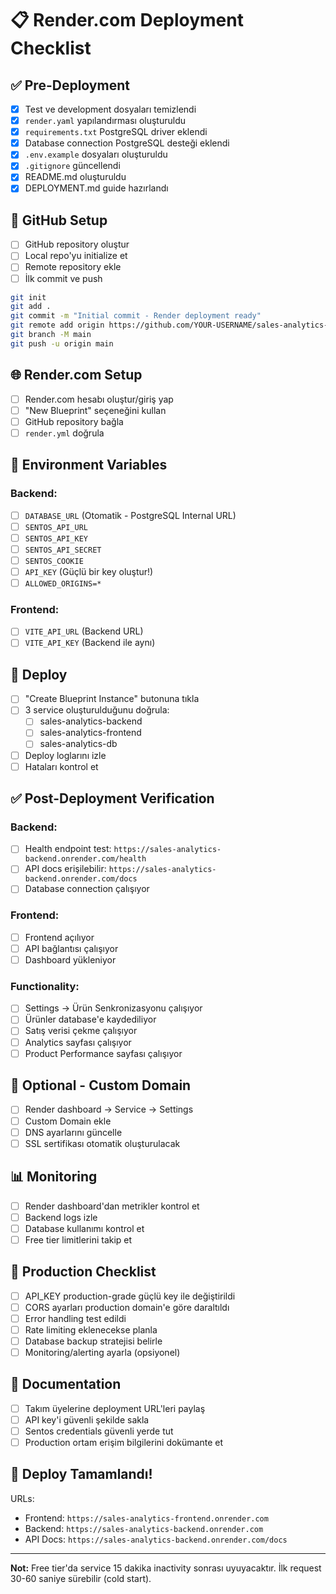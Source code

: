 # 📋 Render.com Deployment Checklist

## ✅ Pre-Deployment

- [x] Test ve development dosyaları temizlendi
- [x] `render.yaml` yapılandırması oluşturuldu
- [x] `requirements.txt` PostgreSQL driver eklendi
- [x] Database connection PostgreSQL desteği eklendi
- [x] `.env.example` dosyaları oluşturuldu
- [x] `.gitignore` güncellendi
- [x] README.md oluşturuldu
- [x] DEPLOYMENT.md guide hazırlandı

## 🔧 GitHub Setup

- [ ] GitHub repository oluştur
- [ ] Local repo'yu initialize et
- [ ] Remote repository ekle
- [ ] İlk commit ve push

```bash
git init
git add .
git commit -m "Initial commit - Render deployment ready"
git remote add origin https://github.com/YOUR-USERNAME/sales-analytics-v2.git
git branch -M main
git push -u origin main
```

## 🌐 Render.com Setup

- [ ] Render.com hesabı oluştur/giriş yap
- [ ] "New Blueprint" seçeneğini kullan
- [ ] GitHub repository bağla
- [ ] `render.yml` doğrula

## 🔐 Environment Variables

### Backend:
- [ ] `DATABASE_URL` (Otomatik - PostgreSQL Internal URL)
- [ ] `SENTOS_API_URL`
- [ ] `SENTOS_API_KEY`
- [ ] `SENTOS_API_SECRET`
- [ ] `SENTOS_COOKIE`
- [ ] `API_KEY` (Güçlü bir key oluştur!)
- [ ] `ALLOWED_ORIGINS=*`

### Frontend:
- [ ] `VITE_API_URL` (Backend URL)
- [ ] `VITE_API_KEY` (Backend ile aynı)

## 🚀 Deploy

- [ ] "Create Blueprint Instance" butonuna tıkla
- [ ] 3 service oluşturulduğunu doğrula:
  - [ ] sales-analytics-backend
  - [ ] sales-analytics-frontend
  - [ ] sales-analytics-db
- [ ] Deploy loglarını izle
- [ ] Hataları kontrol et

## ✅ Post-Deployment Verification

### Backend:
- [ ] Health endpoint test: `https://sales-analytics-backend.onrender.com/health`
- [ ] API docs erişilebilir: `https://sales-analytics-backend.onrender.com/docs`
- [ ] Database connection çalışıyor

### Frontend:
- [ ] Frontend açılıyor
- [ ] API bağlantısı çalışıyor
- [ ] Dashboard yükleniyor

### Functionality:
- [ ] Settings → Ürün Senkronizasyonu çalışıyor
- [ ] Ürünler database'e kaydediliyor
- [ ] Satış verisi çekme çalışıyor
- [ ] Analytics sayfası çalışıyor
- [ ] Product Performance sayfası çalışıyor

## 🔄 Optional - Custom Domain

- [ ] Render dashboard → Service → Settings
- [ ] Custom Domain ekle
- [ ] DNS ayarlarını güncelle
- [ ] SSL sertifikası otomatik oluşturulacak

## 📊 Monitoring

- [ ] Render dashboard'dan metrikler kontrol et
- [ ] Backend logs izle
- [ ] Database kullanımı kontrol et
- [ ] Free tier limitlerini takip et

## 🎯 Production Checklist

- [ ] API_KEY production-grade güçlü key ile değiştirildi
- [ ] CORS ayarları production domain'e göre daraltıldı
- [ ] Error handling test edildi
- [ ] Rate limiting eklenecekse planla
- [ ] Database backup stratejisi belirle
- [ ] Monitoring/alerting ayarla (opsiyonel)

## 📝 Documentation

- [ ] Takım üyelerine deployment URL'leri paylaş
- [ ] API key'i güvenli şekilde sakla
- [ ] Sentos credentials güvenli yerde tut
- [ ] Production ortam erişim bilgilerini dokümante et

## 🎉 Deploy Tamamlandı!

URLs:
- Frontend: `https://sales-analytics-frontend.onrender.com`
- Backend: `https://sales-analytics-backend.onrender.com`
- API Docs: `https://sales-analytics-backend.onrender.com/docs`

---

**Not:** Free tier'da service 15 dakika inactivity sonrası uyuyacaktır. İlk request 30-60 saniye sürebilir (cold start).
